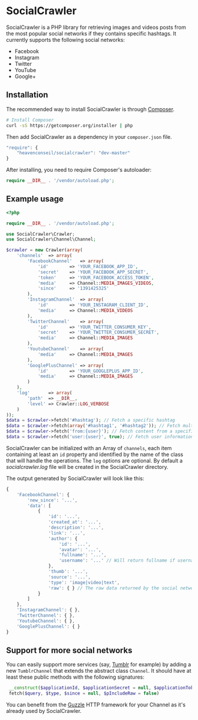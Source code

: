 # SocialCrawler

SocialCrawler is a PHP library for retrieving images and videos posts from the most popular social networks if they contains specific hashtags. It currently supports the following social networks:

- Facebook
- Instagram
- Twitter
- YouTube
- Google+


## Installation

The recommended way to install SocialCrawler is through [Composer](http://getcomposer.org).

```bash
# Install Composer
curl -sS https://getcomposer.org/installer | php
```

Then add SocialCrawler as a dependency in your `composer.json` file.
```javascript
"require": {
    "heavenconseil/socialcrawler": "dev-master"
}
```

After installing, you need to require Composer's autoloader:

```php
require __DIR__ . '/vendor/autoload.php';
```

## Example usage

```php
<?php

require __DIR__ . '/vendor/autoload.php';

use SocialCrawler\Crawler;
use SocialCrawler\Channel\Channel;

$crawler = new Crawler(array(
    'channels'  => array(
        'FacebookChannel'   => array(
            'id'        => 'YOUR_FACEBOOK_APP_ID',
            'secret'    => 'YOUR_FACEBOOK_APP_SECRET',
            'token'     => 'YOUR_FACEBOOK_ACCESS_TOKEN',
            'media'     => Channel::MEDIA_IMAGES_VIDEOS,
            'since'     => '1391425325'
        ),
        'InstagramChannel'  => array(
            'id'        => 'YOUR_INSTAGRAM_CLIENT_ID',
            'media'     => Channel::MEDIA_VIDEOS
        ),
        'TwitterChannel'    => array(
            'id'        => 'YOUR_TWITTER_CONSUMER_KEY',
            'secret'    => 'YOUR_TWITTER_CONSUMER_SECRET',
            'media'     => Channel::MEDIA_IMAGES
        ),
        'YoutubeChannel'    => array(
            'media'     => Channel::MEDIA_IMAGES
        ),
        'GooglePlusChannel' => array(
            'id'        => 'YOUR_GOOGLEPLUS_APP_ID',
            'media'     => Channel::MEDIA_IMAGES
        )
    ),
    'log'       => array(
        'path'  => __DIR__,
        'level' => Crawler::LOG_VERBOSE
    )
));
$data = $crawler->fetch('#hashtag'); // Fetch a specific hashtag
$data = $crawler->fetch(array('#hashtag1', '#hashtag2')); // Fetch multiple hashtags
$data = $crawler->fetch('from:{user}'); // Fetch content from a specific user (Username for Twitter, User ID for Instagram, Google+ and Facebook)
$data = $crawler->fetch('user:{user}', true); // Fetch user informations with raw data
```

SocialCrawler can be initialized with an Array of `channels`, each item containing at least an `id` property and identified by the name of the class that will handle the operations.
The `log` options are optional. By default a *socialcrawler.log* file will be created in the SocialCrawler directory.

The output generated by SocialCrawler will look like this:

```javascript
{
    'FacebookChannel': {
        'new_since': '...',
        'data': [
            {
                'id': '...',
                'created_at': '...',
                'description': '...',
                'link': '...',
                'author': {
                    'id': '...',
                    'avatar': '...',
                    'fullname': '...',
                    'username': '...' // Will return fullname if username is not set
                },
                'thumb': '...',
                'source': '...',
                'type': 'image|video|text',
                'raw': { } // The raw data returned by the social network API
            }
        ]
    },
    'InstagramChannel': { },
    'TwitterChannel': { },
    'YoutubeChannel': { },
    'GooglePlusChannel': { }
}
```

## Support for more social networks

You can easily support more services (say, [Tumblr](http://www.tumblr.com/docs/en/api/v2) for example) by adding a new `TumblrChannel` that extends the abstract class `Channel`. It should have at least these public methods with the following signatures:

```php
 __construct($applicationId, $applicationSecret = null, $applicationToken = null)
 fetch($query, $type, $since = null, $pIncludeRaw = false)
```

You can benefit from the [Guzzle](https://github.com/guzzle/guzzle) HTTP framework for your Channel as it's already used by SocialCrawler.

